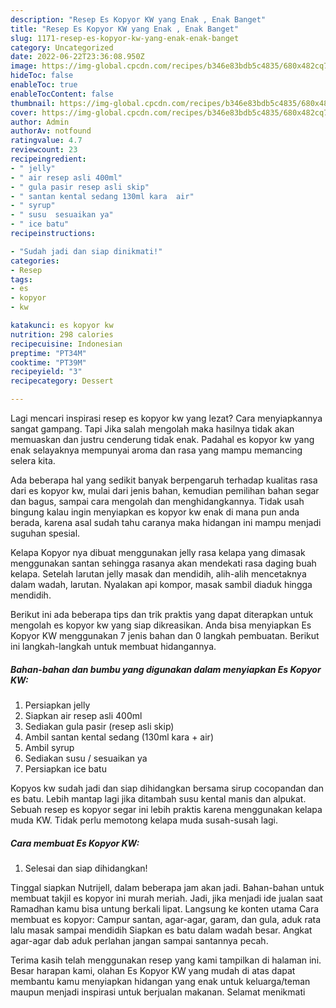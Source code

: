 ```yaml
---
description: "Resep Es Kopyor KW yang Enak , Enak Banget"
title: "Resep Es Kopyor KW yang Enak , Enak Banget"
slug: 1171-resep-es-kopyor-kw-yang-enak-enak-banget
category: Uncategorized
date: 2022-06-22T23:36:08.950Z
image: https://img-global.cpcdn.com/recipes/b346e83bdb5c4835/680x482cq70/es-kopyor-kw-foto-resep-utama.jpg
hideToc: false
enableToc: true
enableTocContent: false
thumbnail: https://img-global.cpcdn.com/recipes/b346e83bdb5c4835/680x482cq70/es-kopyor-kw-foto-resep-utama.jpg
cover: https://img-global.cpcdn.com/recipes/b346e83bdb5c4835/680x482cq70/es-kopyor-kw-foto-resep-utama.jpg
author: Admin
authorAv: notfound
ratingvalue: 4.7
reviewcount: 23
recipeingredient:
- " jelly"
- " air resep asli 400ml"
- " gula pasir resep asli skip"
- " santan kental sedang 130ml kara  air"
- " syrup"
- " susu  sesuaikan ya"
- " ice batu"
recipeinstructions:

- "Sudah jadi dan siap dinikmati!"
categories:
- Resep
tags:
- es
- kopyor
- kw

katakunci: es kopyor kw 
nutrition: 298 calories
recipecuisine: Indonesian
preptime: "PT34M"
cooktime: "PT39M"
recipeyield: "3"
recipecategory: Dessert

---
```



Lagi mencari inspirasi resep es kopyor kw yang lezat? Cara menyiapkannya sangat gampang. Tapi Jika salah mengolah maka hasilnya tidak akan memuaskan dan justru cenderung tidak enak. Padahal es kopyor kw yang enak selayaknya mempunyai aroma dan rasa yang mampu memancing selera kita.


Ada beberapa hal yang sedikit banyak berpengaruh terhadap kualitas rasa dari es kopyor kw, mulai dari jenis bahan, kemudian pemilihan bahan segar dan bagus, sampai cara mengolah dan menghidangkannya. Tidak usah bingung kalau ingin menyiapkan es kopyor kw enak di mana pun anda berada, karena asal sudah tahu caranya maka hidangan ini mampu menjadi suguhan spesial.

Kelapa Kopyor nya dibuat menggunakan jelly rasa kelapa yang dimasak menggunakan santan sehingga rasanya akan mendekati rasa daging buah kelapa. Setelah larutan jelly masak dan mendidih, alih-alih mencetaknya dalam wadah, larutan. Nyalakan api kompor, masak sambil diaduk hingga mendidih.


Berikut ini ada beberapa tips dan trik praktis yang dapat diterapkan untuk mengolah es kopyor kw yang siap dikreasikan. Anda bisa menyiapkan Es Kopyor KW menggunakan 7 jenis bahan dan 0 langkah pembuatan. Berikut ini langkah-langkah untuk membuat hidangannya.

<!--inarticleads1-->

##### Bahan-bahan dan bumbu yang digunakan dalam menyiapkan Es Kopyor KW:

1. Persiapkan  jelly
1. Siapkan  air resep asli 400ml
1. Sediakan  gula pasir (resep asli skip)
1. Ambil  santan kental sedang (130ml kara + air)
1. Ambil  syrup
1. Sediakan  susu / sesuaikan ya
1. Persiapkan  ice batu


Kopyos kw sudah jadi dan siap dihidangkan bersama sirup cocopandan dan es batu. Lebih mantap lagi jika ditambah susu kental manis dan alpukat. Sebuah resep es kopyor segar ini lebih praktis karena menggunakan kelapa muda KW. Tidak perlu memotong kelapa muda susah-susah lagi. 

<!--inarticleads2-->

##### Cara membuat Es Kopyor KW:


1. Selesai dan siap dihidangkan!

Tinggal siapkan Nutrijell, dalam beberapa jam akan jadi. Bahan-bahan untuk membuat takjil es kopyor ini murah meriah. Jadi, jika menjadi ide jualan saat Ramadhan kamu bisa untung berkali lipat. Langsung ke konten utama Cara membuat es kopyor: Campur santan, agar-agar, garam, dan gula, aduk rata lalu masak sampai mendidih Siapkan es batu dalam wadah besar. Angkat agar-agar dab aduk perlahan jangan sampai santannya pecah. 

Terima kasih telah menggunakan resep yang kami tampilkan di halaman ini. Besar harapan kami, olahan Es Kopyor KW yang mudah di atas dapat membantu kamu menyiapkan hidangan yang enak untuk keluarga/teman maupun menjadi inspirasi untuk berjualan makanan. Selamat menikmati

